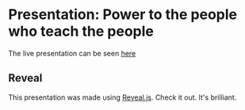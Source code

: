 # Presentation: Power to the people who teach the people

The live presentation can be seen [here](https://sheenarbw.github.io/pres-power-to-the-people-who-teach-people-to-code/)

## Reveal 

This presentation was made using [Reveal.js](https://revealjs.com/). Check it out. It's brilliant.
